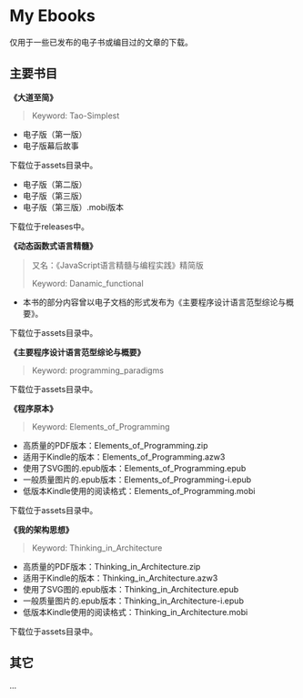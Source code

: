 # My Ebooks

仅用于一些已发布的电子书或编目过的文章的下载。



## 主要书目

**《大道至简》**

> Keyword: Tao-Simplest

* 电子版（第一版）
* 电子版幕后故事

下载位于assets目录中。

* 电子版（第二版）
* 电子版（第三版）
* 电子版（第三版）.mobi版本

下载位于releases中。




**《动态函数式语言精髓》**

> 又名：《JavaScript语言精髓与编程实践》精简版
>
> Keyword: Danamic\_functional

* 本书的部分内容曾以电子文档的形式发布为《主要程序设计语言范型综论与概要》。

下载位于assets目录中。



**《主要程序设计语言范型综论与概要》**

> Keyword: programming\_paradigms

下载位于assets目录中。



**《程序原本》**

> Keyword: Elements\_of\_Programming

* 高质量的PDF版本：Elements\_of\_Programming.zip
* 适用于Kindle的版本：Elements\_of\_Programming.azw3
* 使用了SVG图的.epub版本：Elements\_of\_Programming.epub
* 一般质量图片的.epub版本：Elements\_of\_Programming-i.epub
* 低版本Kindle使用的阅读格式：Elements\_of\_Programming.mobi

下载位于assets目录中。


**《我的架构思想》**

> Keyword: Thinking\_in\_Architecture

* 高质量的PDF版本：Thinking\_in\_Architecture.zip
* 适用于Kindle的版本：Thinking\_in\_Architecture.azw3
* 使用了SVG图的.epub版本：Thinking\_in\_Architecture.epub
* 一般质量图片的.epub版本：Thinking\_in\_Architecture-i.epub
* 低版本Kindle使用的阅读格式：Thinking\_in\_Architecture.mobi

下载位于assets目录中。



## 其它

...
